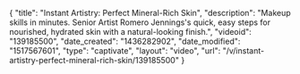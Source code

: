 {
    "title": "Instant Artistry: Perfect Mineral-Rich Skin",
    "description": "Makeup skills in minutes. Senior Artist Romero Jennings's quick, easy steps for nourished, hydrated skin with a natural-looking finish.",
    "videoid": "139185500",
    "date_created": "1436282902",
    "date_modified": "1517567601",
    "type": "captivate",
    "layout": "video",
    "url": "\/v\/instant-artistry-perfect-mineral-rich-skin\/139185500"
}